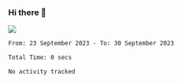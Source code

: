 ### Hi there 👋️

![](https://komarev.com/ghpvc/?username=Loner1024)

<!--START_SECTION:waka-->

```txt
From: 23 September 2023 - To: 30 September 2023

Total Time: 0 secs

No activity tracked
```

<!--END_SECTION:waka-->



